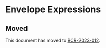 # Envelope Expressions

## Moved

This document has moved to [BCR-2023-012](https://github.com/BlockchainCommons/Research/blob/master/papers/bcr-2023-012-envelope-expression.md).
